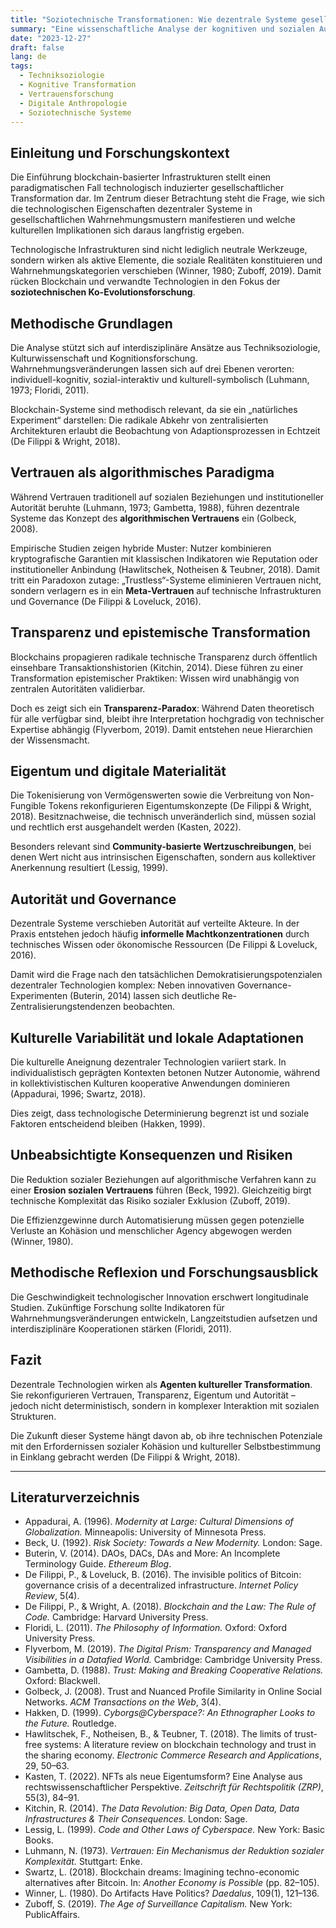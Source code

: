 ```yaml
---
title: "Soziotechnische Transformationen: Wie dezentrale Systeme gesellschaftliche Wahrnehmungsmuster verändern"
summary: "Eine wissenschaftliche Analyse der kognitiven und sozialen Auswirkungen blockchain-basierter Technologien auf kollektive Vertrauens- und Eigentumskonzepte."
date: "2023-12-27"
draft: false
lang: de
tags:
  - Techniksoziologie
  - Kognitive Transformation
  - Vertrauensforschung
  - Digitale Anthropologie
  - Soziotechnische Systeme
---
```



## Einleitung und Forschungskontext

Die Einführung blockchain-basierter Infrastrukturen stellt einen paradigmatischen Fall technologisch induzierter gesellschaftlicher Transformation dar. Im Zentrum dieser Betrachtung steht die Frage, wie sich die technologischen Eigenschaften dezentraler Systeme in gesellschaftlichen Wahrnehmungsmustern manifestieren und welche kulturellen Implikationen sich daraus langfristig ergeben.

Technologische Infrastrukturen sind nicht lediglich neutrale Werkzeuge, sondern wirken als aktive Elemente, die soziale Realitäten konstituieren und Wahrnehmungskategorien verschieben (Winner, 1980; Zuboff, 2019). Damit rücken Blockchain und verwandte Technologien in den Fokus der **soziotechnischen Ko-Evolutionsforschung**.

## Methodische Grundlagen

Die Analyse stützt sich auf interdisziplinäre Ansätze aus Techniksoziologie, Kulturwissenschaft und Kognitionsforschung. Wahrnehmungsveränderungen lassen sich auf drei Ebenen verorten: individuell-kognitiv, sozial-interaktiv und kulturell-symbolisch (Luhmann, 1973; Floridi, 2011).

Blockchain-Systeme sind methodisch relevant, da sie ein „natürliches Experiment“ darstellen: Die radikale Abkehr von zentralisierten Architekturen erlaubt die Beobachtung von Adaptionsprozessen in Echtzeit (De Filippi & Wright, 2018).

## Vertrauen als algorithmisches Paradigma

Während Vertrauen traditionell auf sozialen Beziehungen und institutioneller Autorität beruhte (Luhmann, 1973; Gambetta, 1988), führen dezentrale Systeme das Konzept des **algorithmischen Vertrauens** ein (Golbeck, 2008).

Empirische Studien zeigen hybride Muster: Nutzer kombinieren kryptografische Garantien mit klassischen Indikatoren wie Reputation oder institutioneller Anbindung (Hawlitschek, Notheisen & Teubner, 2018). Damit tritt ein Paradoxon zutage: „Trustless“-Systeme eliminieren Vertrauen nicht, sondern verlagern es in ein **Meta-Vertrauen** auf technische Infrastrukturen und Governance (De Filippi & Loveluck, 2016).

## Transparenz und epistemische Transformation

Blockchains propagieren radikale technische Transparenz durch öffentlich einsehbare Transaktionshistorien (Kitchin, 2014). Diese führen zu einer Transformation epistemischer Praktiken: Wissen wird unabhängig von zentralen Autoritäten validierbar.

Doch es zeigt sich ein **Transparenz-Paradox**: Während Daten theoretisch für alle verfügbar sind, bleibt ihre Interpretation hochgradig von technischer Expertise abhängig (Flyverbom, 2019). Damit entstehen neue Hierarchien der Wissensmacht.

## Eigentum und digitale Materialität

Die Tokenisierung von Vermögenswerten sowie die Verbreitung von Non-Fungible Tokens rekonfigurieren Eigentumskonzepte (De Filippi & Wright, 2018). Besitznachweise, die technisch unveränderlich sind, müssen sozial und rechtlich erst ausgehandelt werden (Kasten, 2022).

Besonders relevant sind **Community-basierte Wertzuschreibungen**, bei denen Wert nicht aus intrinsischen Eigenschaften, sondern aus kollektiver Anerkennung resultiert (Lessig, 1999).

## Autorität und Governance

Dezentrale Systeme verschieben Autorität auf verteilte Akteure. In der Praxis entstehen jedoch häufig **informelle Machtkonzentrationen** durch technisches Wissen oder ökonomische Ressourcen (De Filippi & Loveluck, 2016).

Damit wird die Frage nach den tatsächlichen Demokratisierungspotenzialen dezentraler Technologien komplex: Neben innovativen Governance-Experimenten (Buterin, 2014) lassen sich deutliche Re-Zentralisierungstendenzen beobachten.

## Kulturelle Variabilität und lokale Adaptationen

Die kulturelle Aneignung dezentraler Technologien variiert stark. In individualistisch geprägten Kontexten betonen Nutzer Autonomie, während in kollektivistischen Kulturen kooperative Anwendungen dominieren (Appadurai, 1996; Swartz, 2018).

Dies zeigt, dass technologische Determinierung begrenzt ist und soziale Faktoren entscheidend bleiben (Hakken, 1999).

## Unbeabsichtigte Konsequenzen und Risiken

Die Reduktion sozialer Beziehungen auf algorithmische Verfahren kann zu einer **Erosion sozialen Vertrauens** führen (Beck, 1992). Gleichzeitig birgt technische Komplexität das Risiko sozialer Exklusion (Zuboff, 2019).

Die Effizienzgewinne durch Automatisierung müssen gegen potenzielle Verluste an Kohäsion und menschlicher Agency abgewogen werden (Winner, 1980).

## Methodische Reflexion und Forschungsausblick

Die Geschwindigkeit technologischer Innovation erschwert longitudinale Studien. Zukünftige Forschung sollte Indikatoren für Wahrnehmungsveränderungen entwickeln, Langzeitstudien aufsetzen und interdisziplinäre Kooperationen stärken (Floridi, 2011).


## Fazit

Dezentrale Technologien wirken als **Agenten kultureller Transformation**. Sie rekonfigurieren Vertrauen, Transparenz, Eigentum und Autorität – jedoch nicht deterministisch, sondern in komplexer Interaktion mit sozialen Strukturen.

Die Zukunft dieser Systeme hängt davon ab, ob ihre technischen Potenziale mit den Erfordernissen sozialer Kohäsion und kultureller Selbstbestimmung in Einklang gebracht werden (De Filippi & Wright, 2018).

---

## Literaturverzeichnis

* Appadurai, A. (1996). *Modernity at Large: Cultural Dimensions of Globalization.* Minneapolis: University of Minnesota Press.
* Beck, U. (1992). *Risk Society: Towards a New Modernity.* London: Sage.
* Buterin, V. (2014). DAOs, DACs, DAs and More: An Incomplete Terminology Guide. *Ethereum Blog*.
* De Filippi, P., & Loveluck, B. (2016). The invisible politics of Bitcoin: governance crisis of a decentralized infrastructure. *Internet Policy Review*, 5(4).
* De Filippi, P., & Wright, A. (2018). *Blockchain and the Law: The Rule of Code.* Cambridge: Harvard University Press.
* Floridi, L. (2011). *The Philosophy of Information.* Oxford: Oxford University Press.
* Flyverbom, M. (2019). *The Digital Prism: Transparency and Managed Visibilities in a Datafied World.* Cambridge: Cambridge University Press.
* Gambetta, D. (1988). *Trust: Making and Breaking Cooperative Relations.* Oxford: Blackwell.
* Golbeck, J. (2008). Trust and Nuanced Profile Similarity in Online Social Networks. *ACM Transactions on the Web*, 3(4).
* Hakken, D. (1999). *Cyborgs@Cyberspace?: An Ethnographer Looks to the Future.* Routledge.
* Hawlitschek, F., Notheisen, B., & Teubner, T. (2018). The limits of trust-free systems: A literature review on blockchain technology and trust in the sharing economy. *Electronic Commerce Research and Applications*, 29, 50–63.
* Kasten, T. (2022). NFTs als neue Eigentumsform? Eine Analyse aus rechtswissenschaftlicher Perspektive. *Zeitschrift für Rechtspolitik (ZRP)*, 55(3), 84–91.
* Kitchin, R. (2014). *The Data Revolution: Big Data, Open Data, Data Infrastructures & Their Consequences.* London: Sage.
* Lessig, L. (1999). *Code and Other Laws of Cyberspace.* New York: Basic Books.
* Luhmann, N. (1973). *Vertrauen: Ein Mechanismus der Reduktion sozialer Komplexität.* Stuttgart: Enke.
* Swartz, L. (2018). Blockchain dreams: Imagining techno-economic alternatives after Bitcoin. In: *Another Economy is Possible* (pp. 82–105).
* Winner, L. (1980). Do Artifacts Have Politics? *Daedalus*, 109(1), 121–136.
* Zuboff, S. (2019). *The Age of Surveillance Capitalism.* New York: PublicAffairs.


